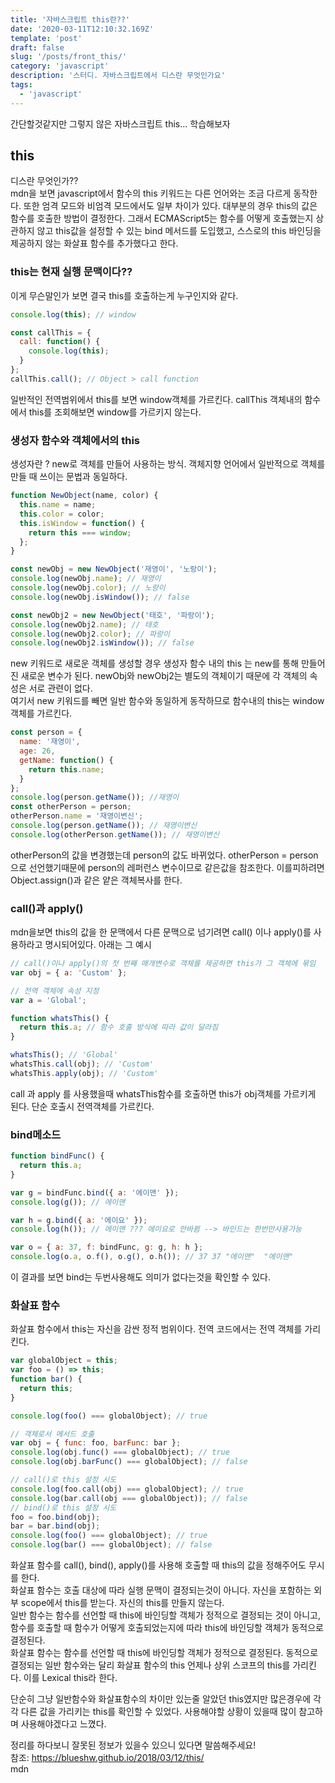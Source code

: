 ```yaml
---
title: '자바스크립트 this란??'
date: '2020-03-11T12:10:32.169Z'
template: 'post'
draft: false
slug: '/posts/front_this/'
category: 'javascript'
description: '스터디. 자바스크립트에서 디스란 무엇인가요'
tags:
  - 'javascript'
---
```


간단할것같지만 그렇지 않은 자바스크립트 this... 학습해보자

## this

디스란 무엇인가??  
mdn을 보면 javascript에서 함수의 this 키워드는 다른 언어와는 조금 다르게 동작한다. 또한 엄격 모드와 비엄격 모드에서도 일부 차이가 있다. 대부분의 경우 this의 값은 함수를 호출한 방법이 결정한다. 그래서 ECMAScript5는 함수를 어떻게 호출했는지 상관하지 않고 this값을 설정할 수 있는 bind 메서드를 도입했고, 스스로의 this 바인딩을 제공하지 않는 화살표 함수를 추가했다고 한다.

### this는 현재 실행 문맥이다??

이게 무슨말인가 보면 결국 this를 호출하는게 누구인지와 같다.

```js
console.log(this); // window

const callThis = {
  call: function() {
    console.log(this);
  }
};
callThis.call(); // Object > call function
```

일반적인 전역범위에서 this를 보면 window객체를 가르킨다. callThis 객체내의 함수에서 this를 조회해보면 window를 가르키지 않는다.

### 생성자 함수와 객체에서의 this

생성자란 ? new로 객체를 만들어 사용하는 방식. 객체지향 언어에서 일반적으로 객체를 만들 때 쓰이는 문법과 동일하다.

```js
function NewObject(name, color) {
  this.name = name;
  this.color = color;
  this.isWindow = function() {
    return this === window;
  };
}

const newObj = new NewObject('재영이', '노랑이');
console.log(newObj.name); // 재영이
console.log(newObj.color); // 노랑이
console.log(newObj.isWindow()); // false

const newObj2 = new NewObject('태호', '파랑이');
console.log(newObj2.name); // 태호
console.log(newObj2.color); // 파랑이
console.log(newObj2.isWindow()); // false
```

new 키워드로 새로운 객체를 생성할 경우 생성자 함수 내의 this 는 new를 통해 만들어진 새로운 변수가 된다. newObj와 newObj2는 별도의 객체이기 때문에 각 객체의 속성은 서로 관련이 없다.  
여기서 new 키워드를 빼면 일반 함수와 동일하게 동작하므로 함수내의 this는 window객체를 가르킨다.

```js
const person = {
  name: '재영이',
  age: 26,
  getName: function() {
    return this.name;
  }
};
console.log(person.getName()); //재영이
const otherPerson = person;
otherPerson.name = '재영이변신';
console.log(person.getName()); // 재영이변신
console.log(otherPerson.getName()); // 재영이변신
```

otherPerson의 값을 변경했는데 person의 값도 바뀌었다. otherPerson = person으로 선언했기때문에 person의 레퍼런스 변수이므로 같은값을 참조한다.
이를피하려면 Object.assign()과 같은 얕은 객체복사를 한다.

### call()과 apply()

mdn을보면 this의 값을 한 문맥에서 다른 문맥으로 넘기려면 call() 이나 apply()를 사용하라고 명시되어있다. 아래는 그 예시

```js
// call()이나 apply()의 첫 번째 매개변수로 객체를 제공하면 this가 그 객체에 묶임
var obj = { a: 'Custom' };

// 전역 객체에 속성 지정
var a = 'Global';

function whatsThis() {
  return this.a; // 함수 호출 방식에 따라 값이 달라짐
}

whatsThis(); // 'Global'
whatsThis.call(obj); // 'Custom'
whatsThis.apply(obj); // 'Custom'
```

call 과 apply 를 사용했을때 whatsThis함수를 호출하면 this가 obj객체를 가르키게 된다. 단순 호출시 전역객체를 가르킨다.

### bind메소드

```js
function bindFunc() {
  return this.a;
}

var g = bindFunc.bind({ a: '에이맨' });
console.log(g()); // 에이맨

var h = g.bind({ a: '에이요' });
console.log(h()); // 에이맨 ??? 에이요로 안바뀜 --> 바인드는 한번만사용가능

var o = { a: 37, f: bindFunc, g: g, h: h };
console.log(o.a, o.f(), o.g(), o.h()); // 37 37 "에이맨"  "에이맨"
```

이 결과를 보면 bind는 두번사용해도 의미가 없다는것을 확인할 수 있다.

### 화살표 함수

화살표 함수에서 this는 자신을 감싼 정적 범위이다. 전역 코드에서는 전역 객체를 가리킨다.

```js
var globalObject = this;
var foo = () => this;
function bar() {
  return this;
}

console.log(foo() === globalObject); // true

// 객체로서 메서드 호출
var obj = { func: foo, barFunc: bar };
console.log(obj.func() === globalObject); // true
console.log(obj.barFunc() === globalObject); // false

// call()로 this 설정 시도
console.log(foo.call(obj) === globalObject); // true
console.log(bar.call(obj === globalObject)); // false
// bind()로 this 설정 시도
foo = foo.bind(obj);
bar = bar.bind(obj);
console.log(foo() === globalObject); // true
console.log(bar() === globalObject); // false
```

화살표 함수를 call(), bind(), apply()를 사용해 호출할 때 this의 값을 정해주어도 무시를 한다.  
화살표 함수는 호출 대상에 따라 실행 문맥이 결정되는것이 아니다. 자신을 포함하는 외부 scope에서 this를 받는다. 자신의 this를 만들지 않는다.  
일반 함수는 함수를 선언할 때 this에 바인딩할 객체가 정적으로 결정되는 것이 아니고, 함수를 호출할 때 함수가 어떻게 호출되었는지에 따라 this에 바인딩할 객체가 동적으로 결정된다.  
화살표 함수는 함수를 선언할 때 this에 바인딩할 객체가 정적으로 결정된다. 동적으로 결정되는 일반 함수와는 달리 화살표 함수의 this 언제나 상위 스코프의 this를 가리킨다. 이를 Lexical this라 한다.

단순히 그냥 일반함수와 화살표함수의 차이만 있는줄 알았던 this였지만 많은경우에 각각 다른 값을 가리키는 this를 확인할 수 있었다.
사용해야할 상황이 있을때 많이 참고하며 사용해야겠다고 느꼈다.

정리를 하다보니 잘못된 정보가 있을수 있으니 있다면 말씀해주세요!  
참조: https://blueshw.github.io/2018/03/12/this/  
mdn
